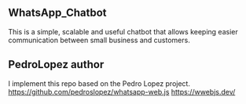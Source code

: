 ## WhatsApp_Chatbot
This is a simple, scalable and useful chatbot that allows keeping easier communication between small business and customers. 
## PedroLopez author 
I implement this repo based on the Pedro Lopez project. 
https://github.com/pedroslopez/whatsapp-web.js
https://wwebjs.dev/
